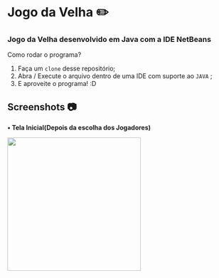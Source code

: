# Jogo da Velha ✏️

### Jogo da Velha desenvolvido em Java com a IDE NetBeans

Como rodar o programa?
1. Faça um `clone` desse repositório;
2. Abra / Execute o arquivo dentro de uma IDE com suporte ao `JAVA` ;
3. E aproveite o programa! :D

## Screenshots 📷
<div>
  
<p><strong> • Tela Inicial(Depois da escolha dos Jogadores)</strong></p>
<img src="https://user-images.githubusercontent.com/77757476/134792360-07322e26-74c1-4797-9b43-68473dd3f44d.png" width="300px">

</div>
